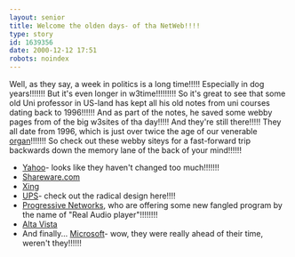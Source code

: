 ```yaml
---
layout: senior
title: Welcome the olden days- of tha NetWeb!!!!
type: story
id: 1639356
date: 2000-12-12 17:51
robots: noindex
---
```

Well, as they say, a week in politics is a long time!!!!! Especially in dog years!!!!!!! But it's even longer in w3time!!!!!!!!! So it's great to see that some old Uni professor in US-land has kept all his old notes from uni courses dating back to 1996!!!!!! And as part of the notes, he saved some webby pages from of the big w3sites of tha day!!!!! And they're still there!!!!! They all date from 1996, which is just over twice the age of our venerable <a href="http://www.seniordads.fsnet.co.uk/seniordads/features/citizen/v1/0.html">organ</a>!!!!!!! So check out these webby siteys for a fast-forward trip backwards down the memory lane of the back of your mind!!!!!!<ul><li><a href="http://jaring.nmhu.edu/future/pages/yahoo.htm">Yahoo</a>- looks like they haven't changed too much!!!!!!! <br/><li><a href="http://jaring.nmhu.edu/future/pages/share.htm">Shareware.com</a><br/><li><a href="http://jaring.nmhu.edu/future/pages/xing.htm">Xing</a><br/><li><a href="http://jaring.nmhu.edu/future/pages/ups.htm">UPS</a>- check out the radical design here!!!!<br/><li><a href="http://jaring.nmhu.edu/future/pages/realaudi.htm">Progressive Networks</a>, who are offering some new fangled program by the name of "Real Audio player"!!!!!!!!<br/><li><a href="http://jaring.nmhu.edu/future/pages/alta.htm">Alta Vista</a><br/><li>And finally... <a href="http://jaring.nmhu.edu/future/pages/micro.htm">Microsoft</a>- wow, they were really ahead of their time, weren't they!!!!!!<br/></li></li></li></li></li></li></li></ul>